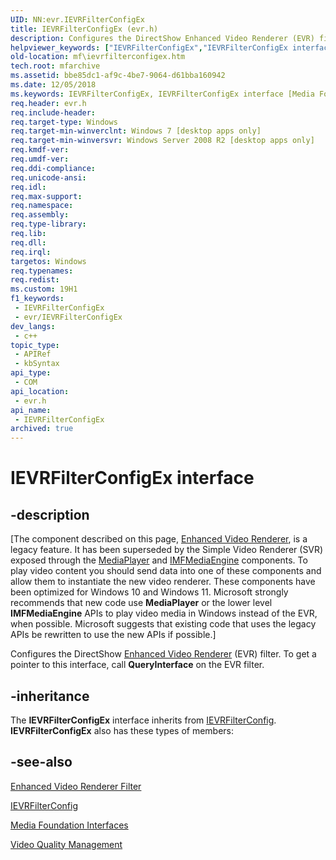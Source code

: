 ```yaml
---
UID: NN:evr.IEVRFilterConfigEx
title: IEVRFilterConfigEx (evr.h)
description: Configures the DirectShow Enhanced Video Renderer (EVR) filter.
helpviewer_keywords: ["IEVRFilterConfigEx","IEVRFilterConfigEx interface [Media Foundation]","IEVRFilterConfigEx interface [Media Foundation]","described","evr/IEVRFilterConfigEx","mf.ievrfilterconfigex"]
old-location: mf\ievrfilterconfigex.htm
tech.root: mfarchive
ms.assetid: bbe85dc1-af9c-4be7-9064-d61bba160942
ms.date: 12/05/2018
ms.keywords: IEVRFilterConfigEx, IEVRFilterConfigEx interface [Media Foundation], IEVRFilterConfigEx interface [Media Foundation],described, evr/IEVRFilterConfigEx, mf.ievrfilterconfigex
req.header: evr.h
req.include-header: 
req.target-type: Windows
req.target-min-winverclnt: Windows 7 [desktop apps only]
req.target-min-winversvr: Windows Server 2008 R2 [desktop apps only]
req.kmdf-ver: 
req.umdf-ver: 
req.ddi-compliance: 
req.unicode-ansi: 
req.idl: 
req.max-support: 
req.namespace: 
req.assembly: 
req.type-library: 
req.lib: 
req.dll: 
req.irql: 
targetos: Windows
req.typenames: 
req.redist: 
ms.custom: 19H1
f1_keywords:
 - IEVRFilterConfigEx
 - evr/IEVRFilterConfigEx
dev_langs:
 - c++
topic_type:
 - APIRef
 - kbSyntax
api_type:
 - COM
api_location:
 - evr.h
api_name:
 - IEVRFilterConfigEx
archived: true
---
```


# IEVRFilterConfigEx interface


## -description

[The component described on this page, [Enhanced Video Renderer](/windows/win32/medfound/enhanced-video-renderer), is a legacy feature. It has been superseded by the Simple Video Renderer (SVR) exposed through the [MediaPlayer](/uwp/api/windows.media.playback.mediaplayer) and [IMFMediaEngine](/windows/win32/api/mfmediaengine/nn-mfmediaengine-imfmediaengine) components. To play video content you should send data into one of these components and allow them to instantiate the new video renderer.  These components have been optimized for Windows 10 and Windows 11. Microsoft strongly recommends that new code use **MediaPlayer** or the lower level **IMFMediaEngine** APIs to play video media in Windows instead of the EVR, when possible. Microsoft suggests that existing code that uses the legacy APIs be rewritten to use the new APIs if possible.]

Configures the DirectShow <a href="/windows/desktop/DirectShow/enhanced-video-renderer-filter">Enhanced Video Renderer</a> (EVR) filter.  To get a pointer to this interface, call <b>QueryInterface</b> on the  EVR filter.

## -inheritance

The <b>IEVRFilterConfigEx</b> interface inherits from <a href="/windows/desktop/api/evr/nn-evr-ievrfilterconfig">IEVRFilterConfig</a>. <b>IEVRFilterConfigEx</b> also has these types of members:

## -see-also

<a href="/windows/desktop/DirectShow/enhanced-video-renderer-filter">Enhanced Video Renderer Filter</a>



<a href="/windows/desktop/api/evr/nn-evr-ievrfilterconfig">IEVRFilterConfig</a>



<a href="/windows/desktop/medfound/media-foundation-interfaces">Media Foundation Interfaces</a>



<a href="/windows/desktop/medfound/video-quality-management">Video Quality Management</a>
